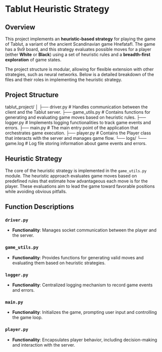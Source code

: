 # Tablut Heuristic Strategy

## Overview

This project implements an **heuristic-based strategy** for playing the game of Tablut, a variant of the ancient Scandinavian game Hnefatafl. The game has a 9x9 board, and this strategy evaluates possible moves for a player (either **White** or **Black**) using a set of heuristic rules and a **breadth-first exploration** of game states.

The project structure is modular, allowing for flexible extension with other strategies, such as neural networks. Below is a detailed breakdown of the files and their roles in implementing the heuristic strategy.

## Project Structure

tablut_project/ 
│ 
├── driver.py # Handles communication between the client and the Tablut server. 
├── game_utils.py # Contains functions for generating and evaluating game moves based on heuristic rules. 
├── logger.py # Implements logging functionalities to track game events and errors. 
├── main.py # The main entry point of the application that orchestrates game execution. 
├── player.py # Contains the Player class that interacts with the server and manages game flow. 
└── logs/ 
    └── game.log # Log file storing information about game events and errors.

## Heuristic Strategy

The core of the heuristic strategy is implemented in the `game_utils.py` module. The heuristic approach evaluates game moves based on predefined rules that estimate how advantageous each move is for the player. These evaluations aim to lead the game toward favorable positions while avoiding obvious pitfalls.


## Function Descriptions

### `driver.py`

- **Functionality**: Manages socket communication between the player and the server.

### `game_utils.py`

- **Functionality**: Provides functions for generating valid moves and evaluating them based on heuristic strategies.

### `logger.py`

- **Functionality**: Centralized logging mechanism to record game events and errors.

### `main.py`

- **Functionality**: Initializes the game, prompting user input and controlling the game loop.

### `player.py`

- **Functionality**: Encapsulates player behavior, including decision-making and interaction with the server.
